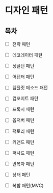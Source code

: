 # 디자인 패턴

## 목차
* [ ] 전략 패턴

* [ ] 데코레이터 패턴

* [ ] 싱글턴 패턴

* [ ] 어댑터 패턴

* [ ] 템플릿 메소드 패턴

* [ ] 컴포지트 패턴

* [ ] 프록시 패턴

* [ ] 옵저버 패턴

* [ ] 팩토리 패턴

* [ ] 커맨드 패턴

* [ ] 퍼사드 패턴

* [ ] 반복자 패턴

* [ ] 상태 패턴

* [ ] 복합 패턴(MVC)
